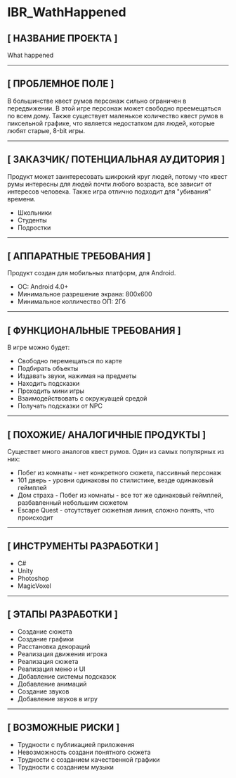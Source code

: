 # IBR_WathHappened
## [ НАЗВАНИЕ ПРОЕКТА ]
What happened

***

## [ ПРОБЛЕМНОЕ ПОЛЕ ]
В большинстве квест румов персонаж сильно ограничен в передвижении. В этой игре персонаж может свободно преемещаться по всем дому. Также существует маленькое количество квест румов в пиксельной графике, что является недостатком для людей, которые любят старые, 8-bit игры.

***

## [ ЗАКАЗЧИК/ ПОТЕНЦИАЛЬНАЯ АУДИТОРИЯ ]
Продукт может заинтересовать шикрокий круг людей, потому что квест румы интересны для людей почти любого возраста, все зависит от интересов человека.
Также игра отлично подходит для "убивания" времени.

* Школьники
* Студенты
* Подростки


***

## [ АППАРАТНЫЕ ТРЕБОВАНИЯ ]
Продукт создан для мобильных платформ, для Android.
* ОС: Android 4.0+
* Минимальное разрешение экрана: 800x600
* Минимальное колличество ОП: 2Гб

***

## [ ФУНКЦИОНАЛЬНЫЕ ТРЕБОВАНИЯ ]
В игре можно будет:
* Свободно перемещаться по карте
* Подбирать объекты
* Издавать звуки, нажимая на предметы
* Находить подсказки
* Проходить мини игры
* Взаимодействовать с окружуащей средой
* Получать подсказки от NPC
***

## [ ПОХОЖИЕ/ АНАЛОГИЧНЫЕ ПРОДУКТЫ ]
Существет много аналогов квест румов.
Один из самых популярных из них:

* Побег из комнаты - нет конкретного сюжета, пассивный персонаж
* 101 дверь - уровни одинаковы по стилистике, везде одинаковый геймплей
* Дом страха - Побег из комнаты - все тот же одинаковый геймплей, разбавленный небольшим сюжетом
* Escape Quest - отсутствует сюжетная линия, сложно понять, что происходит

***

## [ ИНСТРУМЕНТЫ РАЗРАБОТКИ ]
* С#
* Unity
* Photoshop
* MagicVoxel

***

## [ ЭТАПЫ РАЗРАБОТКИ ]
* Создание сюжета
* Создание графики
* Расстановка декораций
* Реализация движения игрока
* Реализация сюжета
* Реализация меню и UI
* Добавление системы подсказок
* Добавление анимаций
* Создание звуков
* Добавление звуков в игру

***

## [ ВОЗМОЖНЫЕ РИСКИ ]
* Трудности с публикацией приложения
* Невозможность создани понятного сюжета
* Трудности с созданием качественной графики
* Трудности с созданием музыки 
